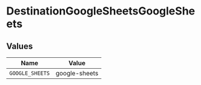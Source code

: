 # DestinationGoogleSheetsGoogleSheets


## Values

| Name            | Value           |
| --------------- | --------------- |
| `GOOGLE_SHEETS` | google-sheets   |